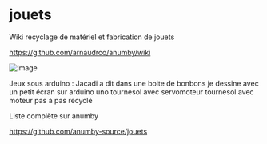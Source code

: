 # jouets
Wiki recyclage de matériel et fabrication de jouets 

https://github.com/arnaudrco/anumby/wiki

![image](https://github.com/arnaudrco/anumby/blob/main/jacadi.PNG)

Jeux sous arduino :
Jacadi a dit dans une boite de bonbons
je dessine avec un petit écran  sur arduino uno
tournesol avec servomoteur
tournesol avec moteur pas à pas recyclé

Liste complète sur anumby

https://github.com/anumby-source/jouets
